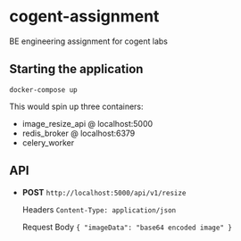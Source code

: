 # cogent-assignment
BE engineering assignment for cogent labs

## Starting the application
```docker
docker-compose up
```
This would spin up three containers:
- image_resize_api @ localhost:5000
- redis_broker @ localhost:6379
- celery_worker 

## API
- **POST** `http://localhost:5000/api/v1/resize`

    Headers 
     `Content-Type: application/json`
     
    Request Body
        ```
        {
            "imageData": "base64 encoded image"
        }
        ``` 
